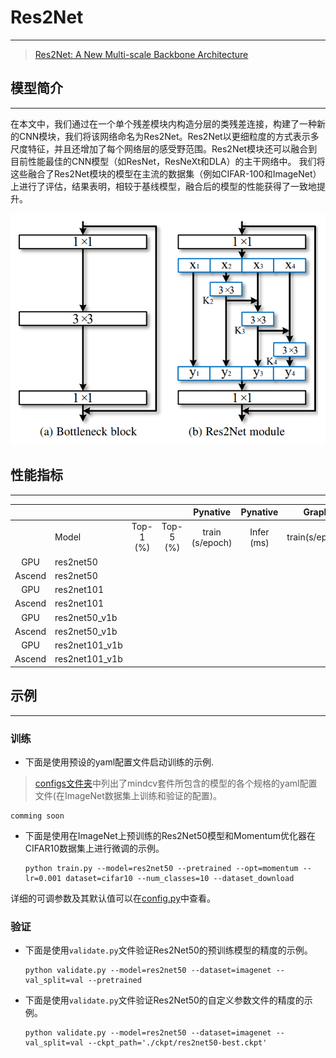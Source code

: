 # Res2Net

***

> [Res2Net: A New Multi-scale Backbone Architecture](https://arxiv.org/pdf/1904.01169.pdf)

## 模型简介

***
在本文中，我们通过在一个单个残差模块内构造分层的类残差连接，构建了一种新的CNN模块，我们将该网络命名为Res2Net。Res2Net以更细粒度的方式表示多尺度特征，并且还增加了每个网络层的感受野范围。Res2Net模块还可以融合到目前性能最佳的CNN模型（如ResNet，ResNeXt和DLA）的主干网络中。
我们将这些融合了Res2Net模块的模型在主流的数据集（例如CIFAR-100和ImageNet）上进行了评估，结果表明，相较于基线模型，融合后的模型的性能获得了一致地提升。

![](res2net.png)

## 性能指标

***

|        |                |           |           |    Pynative     |  Pynative  |     Graph      |   Graph    |           |            |
| :----: | -------------- | :-------: | :-------: | :-------------: | :--------: | :------------: | :--------: | :-------: | :--------: |
|        | Model          | Top-1 (%) | Top-5 (%) | train (s/epoch) | Infer (ms) | train(s/epoch) | Infer (ms) | Download  |   Config   |
|  GPU   | res2net50      |           |           |                 |            |                |            | [model]() | [config]() |
| Ascend | res2net50      |           |           |                 |            |                |            |           |            |
|  GPU   | res2net101     |           |           |                 |            |                |            | [model]() | [config]() |
| Ascend | res2net101     |           |           |                 |            |                |            |           |            |
|  GPU   | res2net50_v1b  |           |           |                 |            |                |            | [model]() | [config]() |
| Ascend | res2net50_v1b  |           |           |                 |            |                |            |           |            |
|  GPU   | res2net101_v1b |           |           |                 |            |                |            | [model]() | [config]() |
| Ascend | res2net101_v1b |           |           |                 |            |                |            |           |            |

## 示例

***

### 训练

- 下面是使用预设的yaml配置文件启动训练的示例.

> [configs文件夹](../../configs)中列出了mindcv套件所包含的模型的各个规格的yaml配置文件(在ImageNet数据集上训练和验证的配置)。

  ```shell
  comming soon
  ```

- 下面是使用在ImageNet上预训练的Res2Net50模型和Momentum优化器在CIFAR10数据集上进行微调的示例。

  ```shell
  python train.py --model=res2net50 --pretrained --opt=momentum --lr=0.001 dataset=cifar10 --num_classes=10 --dataset_download
  ```

详细的可调参数及其默认值可以在[config.py](../../config.py)中查看。

### 验证

- 下面是使用`validate.py`文件验证Res2Net50的预训练模型的精度的示例。

  ```shell
  python validate.py --model=res2net50 --dataset=imagenet --val_split=val --pretrained
  ```

- 下面是使用`validate.py`文件验证Res2Net50的自定义参数文件的精度的示例。

  ```shell
  python validate.py --model=res2net50 --dataset=imagenet --val_split=val --ckpt_path='./ckpt/res2net50-best.ckpt'
  ```
